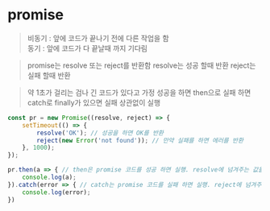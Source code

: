 
# promise

> 비동기 : 앞에 코드가 끝나기 전에 다른 작업을 함<br>
> 동기 : 앞에 코드가 다 끝날때 까지 기다림

> promise는 resolve 또는 reject를 반환함
> resolve는 성공 할때 반환
> reject는 실패 할때 반환

> 약 1초가 걸리는 검나 긴 코드가 있다고 가정
> 성공을 하면 then으로
> 실패 하면 catch로
> finally가 있으면  실패 상관없이 실행

``` javascript
const pr = new Promise((resolve, reject) => {
    setTimeout(() => {
        resolve('OK'); // 성공을 하면 OK를 반환
        reject(new Error('not found')); // 만약 실패를 하면 에러를 반환
    }, 1000);
});

pr.then(a => { // then은 promise 코드를 성공 하면 실행. resolve에 넘겨주는 값을 받음
    console.log(a);
}).catch(error => { // catch는 promise 코드를 실패 하면 실행. reject에 넘겨주는 값을 받음
    console.log(error);
})
```
